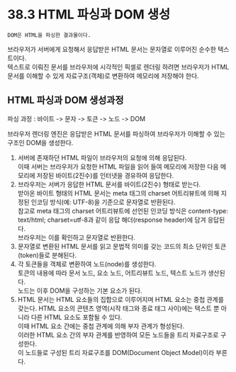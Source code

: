 # 38.3 HTML 파싱과 DOM 생성

`DOM은 HTML을 파싱한 결과물이다.`

브라우저가 서버에게 요청해서 응답받은 HTML 문서는 문자열로 이루어진 순수한 텍스트이다.  
텍스트로 이뤄진 문서를 브라우저에 시각적인 픽셀로 렌더링 하려면 브라우저가 HTML 문서를 이해할 수 있게 자료구조(객체)로 변환하여 메모리에 저장해야 한다.

## HTML 파싱과 DOM 생성과정

파싱 과정 : 바이트 -> 문자 -> 토큰 -> 노드 -> DOM

브라우저 렌더링 엔진은 응답받은 HTML 문서를 파싱하여 브라우저가 이해할 수 있는 구조인 DOM을 생성한다.

1. 서버에 존재하던 HTML 파일이 브라우저의 요청에 의해 응답된다.  
   이때 서버는 브라우저가 요청한 HTML 파일을 읽어 들여 메모리에 저장한 다음 메모리에 저장된 바이트(2진수)를 인터넷을 경유하여 응답한다.
2. 브라우저는 서버가 응답한 HTML 문서를 바이트(2진수) 형태로 받는다.  
   받아온 바이트 형태의 HTML 문서는 meta 태그의 charset 어트리뷰트에 의해 지정된 인코딩 방식(예: UTF-8)을 기준으로 문자열로 반환된다.  
   참고로 meta 태그의 charset 어트리뷰트에 선언된 인코딩 방식은 content-type: text/html; charset=utf-8과 같이 응답 해더(response header)에 담겨 응답된다.  
   브라우저는 이를 확인하고 문자열로 반환한다.
3. 문자열로 변환된 HTML 문서를 읽고 문법적 의미를 갖는 코드의 최소 단위인 토큰(token)들로 분해된다.
4. 각 토큰들을 객체로 변환하여 노드(node)를 생성한다.  
   토큰의 내용에 따라 문서 노드, 요소 노드, 어트리뷰트 노드, 텍스트 노드가 생산된다.  
   노드는 이후 DOM을 구성하는 기본 요소가 된다.
5. HTML 문서는 HTML 요소들의 집합으로 이루어지며 HTML 요소는 중첩 관계를 갖는다.
   HTML 요소의 콘텐츠 영역(시작 태그와 종료 태그 사이)에는 텍스트 뿐 아니라 다른 HTML 요소도 포함될 수 있다.  
   이때 HTML 요소 간에는 중첩 관계에 의해 부자 관계가 형성된다.  
   이러한 HTML 요소 간의 부자 관계를 반영하여 모든 노드들을 트리 자료구조로 구성한다.  
   이 노드들로 구성된 트리 자료구조를 DOM(Document Object Model)이라 부른다.
